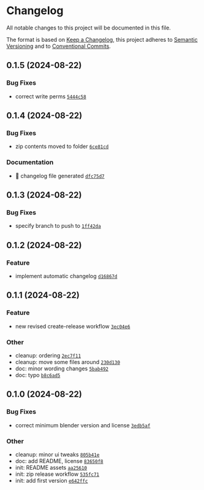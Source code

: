 # Changelog

All notable changes to this project will be documented in this file.

The format is based on [Keep a Changelog](https://keepachangelog.com/en/1.0.0/), this project adheres to [Semantic Versioning](https://semver.org/spec/v2.0.0.html) and to [Conventional Commits](https://www.conventionalcommits.org/en/v1.0.0/).

## 0.1.5 (2024-08-22)

### Bug Fixes
- correct write perms [`5444c58`](https://github.com/stom66/blender-asset-exporter/commit/5444c58)

## 0.1.4 (2024-08-22)

### Bug Fixes
- zip contents moved to folder [`6ce81cd`](https://github.com/stom66/blender-asset-exporter/commit/6ce81cd)

### Documentation
- :robot: changelog file generated [`dfc75d7`](https://github.com/stom66/blender-asset-exporter/commit/dfc75d7)

## 0.1.3 (2024-08-22)

### Bug Fixes
- specify branch to push to [`1ff42da`](https://github.com/stom66/blender-asset-exporter/commit/1ff42da)

## 0.1.2 (2024-08-22)

### Feature
- implement automatic changelog [`d16867d`](https://github.com/stom66/blender-asset-exporter/commit/d16867d)

## 0.1.1 (2024-08-22)

### Feature
- new revised create-release workflow [`3ec04e6`](https://github.com/stom66/blender-asset-exporter/commit/3ec04e6)

### Other
- cleanup: ordering [`2ec7f11`](https://github.com/stom66/blender-asset-exporter/commit/2ec7f11)
- cleanup: move some files around [`230d130`](https://github.com/stom66/blender-asset-exporter/commit/230d130)
- doc: minor wording changes [`5bab492`](https://github.com/stom66/blender-asset-exporter/commit/5bab492)
- doc: typo [`b8c6ad5`](https://github.com/stom66/blender-asset-exporter/commit/b8c6ad5)

## 0.1.0 (2024-08-22)

### Bug Fixes
- correct minimum blender version and license [`3edb5af`](https://github.com/stom66/blender-asset-exporter/commit/3edb5af)

### Other
- cleanup: minor ui tweaks [`805b41e`](https://github.com/stom66/blender-asset-exporter/commit/805b41e)
- doc: add README, license [`83650f8`](https://github.com/stom66/blender-asset-exporter/commit/83650f8)
- init: README assets [`aa25610`](https://github.com/stom66/blender-asset-exporter/commit/aa25610)
- init: zip release workflow [`535fc71`](https://github.com/stom66/blender-asset-exporter/commit/535fc71)
- init: add first version [`e642ffc`](https://github.com/stom66/blender-asset-exporter/commit/e642ffc)

